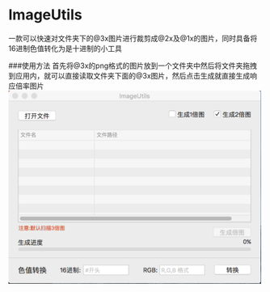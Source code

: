 # ImageUtils
一款可以快速对文件夹下的@3x图片进行裁剪成@2x及@1x的图片，同时具备将16进制色值转化为是十进制的小工具

###使用方法 
首先将@3x的png格式的图片放到一个文件夹中然后将文件夹拖拽到应用内，就可以直接读取文件夹下面的@3x图片，然后点击生成就直接生成响应倍率图片<br>
<img src="./ImageUtils.png" alt="ImageUtils.png" title="ImageUtils.png" width = "500"/>